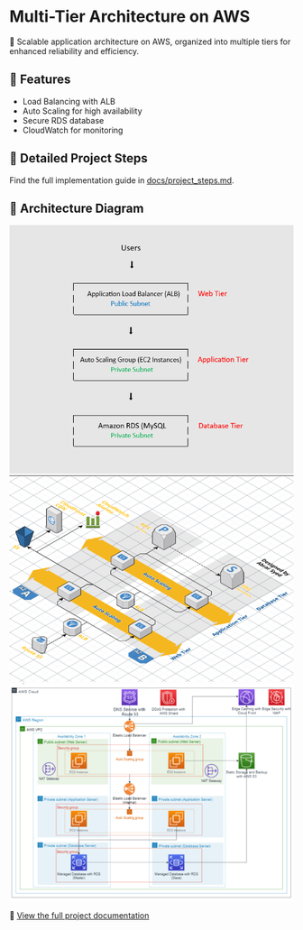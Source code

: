 # Multi-Tier Architecture on AWS

🚀 Scalable application architecture on AWS, organized into multiple tiers for enhanced reliability and efficiency.

## 🌟 Features
- Load Balancing with ALB
- Auto Scaling for high availability
- Secure RDS database
- CloudWatch for monitoring

## 📖 Detailed Project Steps
Find the full implementation guide in [docs/project_steps.md](docs/project_steps.md).

## 📸 Architecture Diagram
![AWS Architecture](images/multi-tier-arch-1.png)
![AWS Architecture](images/multi-tier-arch-2.png)
![AWS Architecture](images/multi-tier-arch-3.png)

🔗 [View the full project documentation](docs/project_steps.md)
